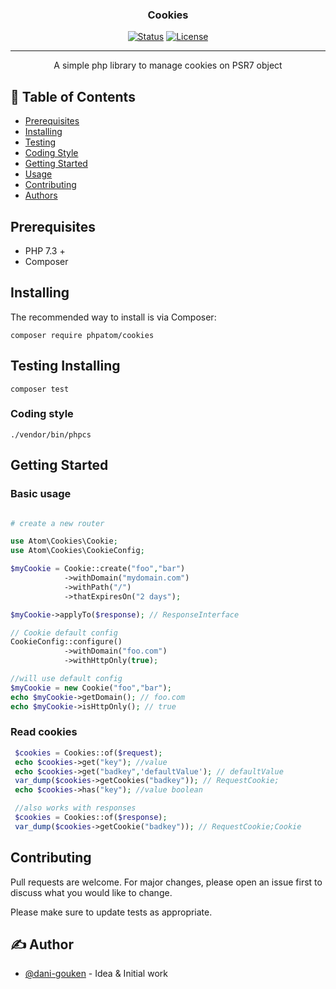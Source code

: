 <h3 align="center">Cookies</h3>

<div align="center">

[![Status](https://img.shields.io/badge/status-active-success.svg)]()
[![License](https://img.shields.io/badge/license-MIT-blue.svg)](/LICENSE)


</div>

---

<p align="center">
    A simple php library to manage cookies on PSR7 object
    <br> 
</p>

## 📝 Table of Contents

- [Prerequisites](#prerequisites)
- [Installing](#installing)
- [Testing](#testing)
- [Coding Style](#coding_style)
- [Getting Started](#getting_started)
- [Usage](#usage)
- [Contributing](#contributing)
- [Authors](#authors)


## Prerequisites <a name = "prerequisites"></a>


- PHP 7.3 +
- Composer 


## Installing <a name = "installing"></a>

The recommended way to install is via Composer:


```
composer require phpatom/cookies
```


## Testing Installing <a name = "testing"></a>
 
```
composer test
```

### Coding style <a name = "coding_style"></a>

```
./vendor/bin/phpcs
```

## Getting Started <a name = "getting_started"></a>
### Basic usage 
```php

# create a new router

use Atom\Cookies\Cookie;
use Atom\Cookies\CookieConfig;

$myCookie = Cookie::create("foo","bar")
            ->withDomain("mydomain.com")
            ->withPath("/")
            ->thatExpiresOn("2 days");

$myCookie->applyTo($response); // ResponseInterface

// Cookie default config
CookieConfig::configure()
            ->withDomain("foo.com")
            ->withHttpOnly(true);

//will use default config
$myCookie = new Cookie("foo","bar");
echo $myCookie->getDomain(); // foo.com
echo $myCookie->isHttpOnly(); // true

```
### Read cookies
```php
 $cookies = Cookies::of($request);
 echo $cookies->get("key"); //value 
 echo $cookies->get("badkey",'defaultValue'); // defaultValue
 var_dump($cookies->getCookies("badkey")); // RequestCookie;
 echo $cookies->has("key"); //value boolean

 //also works with responses
 $cookies = Cookies::of($response);
 var_dump($cookies->getCookie("badkey")); // RequestCookie;Cookie

```

## Contributing <a name = "contributing"></a>
Pull requests are welcome. For major changes, please open an issue first to discuss what you would like to change.

Please make sure to update tests as appropriate.


## ✍️ Author <a name = "authors"></a>

- [@dani-gouken](https://github.com/dani-gouken) - Idea & Initial work

